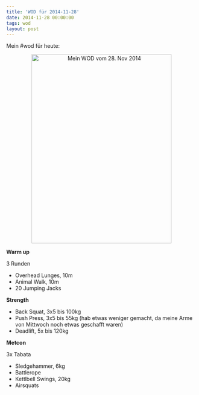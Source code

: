 ```yaml
---
title: 'WOD für 2014-11-28'
date: 2014-11-28 00:00:00 
tags: wod
layout: post
---
```

Mein #wod für heute:

<center><a href="https://www.flickr.com/photos/cringe/15899800175" title="Mein WOD vom 28. Nov 2014 by Carsten Ringe, on Flickr"><img src="https://farm8.staticflickr.com/7512/15899800175_0959a1810b.jpg" width="371" height="500" alt="Mein WOD vom 28. Nov 2014"></a></center>

**Warm up**

3 Runden

* Overhead Lunges, 10m
* Animal Walk, 10m
* 20 Jumping Jacks

**Strength**

* Back Squat, 3x5 bis 100kg
* Push Press, 3x5 bis 55kg (hab etwas weniger gemacht, da meine Arme von Mittwoch noch etwas geschafft waren)
* Deadlift, 5x bis 120kg

**Metcon**

3x Tabata

* Sledgehammer, 6kg
* Battlerope
* Kettlbell Swings, 20kg
* Airsquats

